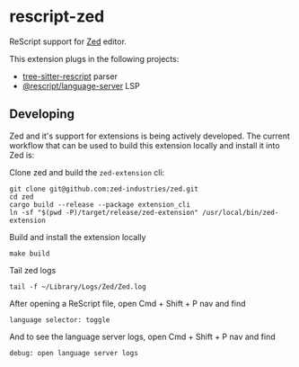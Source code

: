 # rescript-zed

ReScript support for [Zed](zed.dev) editor.

This extension plugs in the following projects:

- [tree-sitter-rescript](https://github.com/rescript-lang/tree-sitter-rescript) parser
- [@rescript/language-server](https://github.com/rescript-lang/rescript-vscode) LSP

## Developing

Zed and it's support for extensions is being actively developed. The current workflow that can be used to build this extension locally and install it into Zed is:

Clone zed and build the `zed-extension` cli:

    git clone git@github.com:zed-industries/zed.git
    cd zed
    cargo build --release --package extension_cli
    ln -sf "$(pwd -P)/target/release/zed-extension" /usr/local/bin/zed-extension

Build and install the extension locally

    make build

Tail zed logs

    tail -f ~/Library/Logs/Zed/Zed.log

After opening a ReScript file, open Cmd + Shift + P nav and find

    language selector: toggle

And to see the language server logs, open Cmd + Shift + P nav and find

    debug: open language server logs
